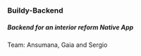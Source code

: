 ### Buildy-Backend
##### Backend for an interior reform Native App

Team: Ansumana, Gaia and Sergio
